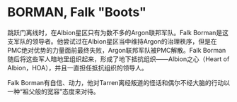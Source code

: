 # BORMAN, Falk "Boots"

跳跃门离线时，在Albion星区只有为数不多的Argon联邦军队。Falk Borman是这支军队的领导者。他尝试过在Albion星区当中维持Argon的治理秩序，但是在PMC绝对优势的力量面前最终失败，Argon联邦军队被PMC解散。Falk Borman随后将这些军人暗地里组织起来，形成了地下抵抗组织——Albion之心（Heart of Albion，HOA），并且一直担任抵抗组织的领导人。

Falk Borman有自信、动力，他对Tarren离经叛道的怪话和偶尔不经大脑的行动以一种“祖父般的宽容”态度来对待。
